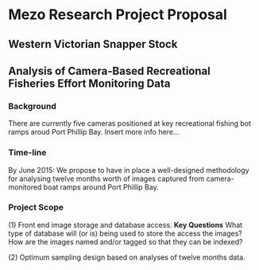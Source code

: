 # Mezo Research Project Proposal
## Western Victorian Snapper Stock 
## Analysis of Camera-Based Recreational Fisheries Effort Monitoring Data

### Background

There are currently five cameras positioned at key recreational fishing bot ramps aroud Port Phillip Bay. Insert more info here...

### Time-line

By June 2015: We propose to have in place a well-designed methodology for analysing twelve months worth of images captured from camera-monitored boat ramps around Port Phillip Bay.

### Project Scope

(1) Front end image storage and database access. **Key Questions** What type of database will (or is) being used to store the access the images? How are the images named and/or tagged so that they can be indexed?

(2) Optimum sampling design based on analyses of twelve months data.

